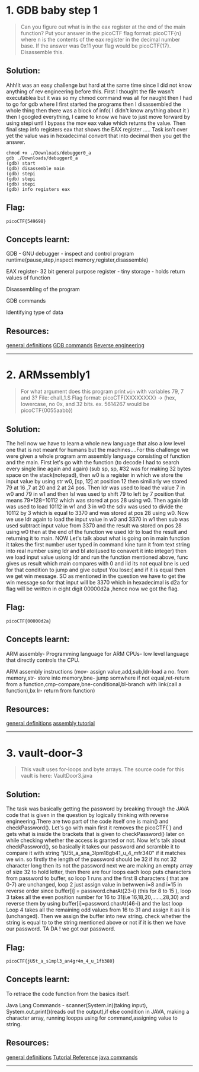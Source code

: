# 1. GDB baby step 1

> Can you figure out what is in the eax register at the end of the main function? Put your answer in the picoCTF flag format: picoCTF{n} where n is the contents of the eax register in the decimal number base. If the answer was 0x11 your flag would be picoCTF{17}.
Disassemble this.

## Solution:

Ahh!It was an easy challenge but hard at the same time since I did not know anything of rev engineering before this. First I thought the file wasn't executablea but it was so my chmod command was all for naught 
then I had to go for gdb where I first started the programs then I disassembled the whole thing then there was a block of info( I didn't know anything about it ) then I googled everything, I came to know we have to just move forward by using stepi untl I bypass the mov eax value which returns the value. Then final step info registers eax that shows the EAX register ..... Task isn't over yet the value was in hexadecimal convert that into decimal then you get the answer.  

```
chmod +x ./Downloads/debugger0_a
gdb ./Downloads/debugger0_a
(gdb) start
(gdb) disassemble main
(gdb) stepi
(gdb) stepi
(gdb) stepi
(gdb) info registers eax
```

## Flag:

```
picoCTF{549698}
```

## Concepts learnt:

GDB - GNU debugger - inspect and control program runtime(pause,step,inspect memory,register,disassemble)

EAX register- 32 bit general purpose register - tiny storage - holds return values of function

Disassembling of the program

GDB commands

Identifying type of data

## Resources:
[general definitions](https://google.com)
[GDB commands](https://www.gnu.org/software/gdb/documentation/)
[Reverse engineering](https://picoctf.org/resources)



***
# 2. ARMssembly1

> For what argument does this program print `win` with variables 79, 7 and 3? File: chall_1.S Flag format: picoCTF{XXXXXXXX} -> (hex, lowercase, no 0x, and 32 bits. ex. 5614267 would be picoCTF{0055aabb})

## Solution:

The hell now we have to learn a whole new language that also a low level one that is not meant for humans but the machines....For this challenge we were given a whole program arm assembly language consisting of function and the main. First let's go with the function (to decode I had to search every single line again and again) (sub sp, sp, #32 was for making 32 bytes space on the stack(notepad), then w0 is a register in which we store the input value by using str w0, [sp, 12] at position 12 then similiarly we stored 79 at 16 ,7 at 20 and 2 at 24 pos. Then ldr was used to load the value 7 in w0 and 79 in w1 and then lsl was used tp shift 79 to left by 7 position that means 79*128=10112 which was stored at pos 28 using w0. Then again ldr was used to load 10112 in w1 and 3 in w0 the sdiv was used to divide the 10112 by 3 which is equal to 3370 and was stored at pos 28 using w0. Now we use ldr again to load the input value in w0 and 3370 in w1 then sub was used subtract input value from 3370 and the result wa stored on pos 28 using w0 then at the end of the function we used ldr to load the result and returning it to main.
NOW Let's talk about what is going on in main function it takes the first number user typed in command kine turn it from text string into real number using ldr and bl atoi(used to conavert it into integer) then we load input value usiong ldr and run the function mentioned above, func gives us result which main compares with 0 and iid its not equal bne is ued for that condition to jump and give output You lose:( and if it is equal then we get win message. SO as mentioned in the question we have to get the win message so for that input will be 3370 which in hexadecimal is d2a for flag will be written in eight digit 00000d2a ,hence now we got the flag.
 
## Flag:

```
picoCTF{00000d2a}
```

## Concepts learnt:

ARM assembly- Programming language for ARM CPUs- low level language that directly controls the CPU.

ARM assembly  instructions (mov- assign value,add,sub,ldr-load a no. from memory,str- store into memory,bne- jump 
somwhere if not equal,ret-return from a function,cmp-compare,bne-conditional,bl-branch with link(call a function),bx lr- return from function)

## Resources:
[general definitions](https://google.com)
[assembly tutorial](https://thinkingeek.com/arm-assembler-raspberry-pi-tutorial/)



***
# 3. vault-door-3

> This vault uses for-loops and byte arrays. The source code for this vault is here: VaultDoor3.java

## Solution:
The task was basically getting the password by breaking through the JAVA code that is given in the question by logically thinking with reverse engineering.There are two part of the code itself one is main() and checkPassword().  Let's go with main first it removes the picoCTF{ } and gets what is inside the brackets that is given to checkPassword() later on while checking whether the access is granted or not. Now let's talk about checkPassword(), so basically it takes our password and scramble it to compare it with string "jU5t_a_sna_3lpm18gb41_u_4_mfr340" if it matches we win. so firstly the length of the password should be 32 if its not 32 character long then its not the password next we are making an empty array of size 32 to hold letter, then there are four loops each loop puts characters from password to buffer, so loop 1 runs and the first 8 characters ( that are 0-7) are unchanged, loop 2 just assign value in betwwen i=8 and i=15 in reverse order since buffer[i] = password.charAt(23-i) (this for 8 to 15 ), loop 3 takes all the even position number for 16 to 31(i.e 16,18,20,......,28,30) and reverse them by using buffer[i]=password.charAt(46-i) and the last loop Loop 4 takes all the remaining odd values from 16 to 31 and assign it as it is (unchanged). Then we assign the buffer into new string. check whether the string is equal to to the string mentioned above or not if it is then we have our password. TA DA ! we got our password. 

 
## Flag:

```
picoCTF{jU5t_a_s1mpl3_an4gr4m_4_u_1fb380}
```

## Concepts learnt:

To retrace the code function from the basics itself.

Java Lang Commands - scanner(System.in)(taking input), System.out.print()(reads out the output),if else condition in JAVA, making a character array, running loopps using for command,assigning value to string.

## Resources:
[general definitions](https://google.com)
[Tutorial Reference](https://www.w3schools.com/java/)
[java commands](https://docs.oracle.com/javase/tutorial/)



***

